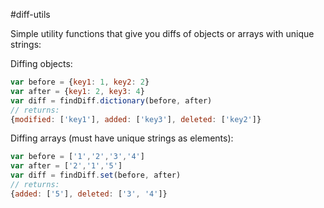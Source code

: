 #diff-utils

Simple utility functions that give you diffs of objects or arrays with unique strings:

Diffing objects:
``` js
var before = {key1: 1, key2: 2}
var after = {key1: 2, key3: 4}
var diff = findDiff.dictionary(before, after)
// returns:
{modified: ['key1'], added: ['key3'], deleted: ['key2']}
```

Diffing arrays (must have unique strings as elements):
```js
var before = ['1','2','3','4']
var after = ['2','1','5']
var diff = findDiff.set(before, after)
// returns:
{added: ['5'], deleted: ['3', '4']}
```